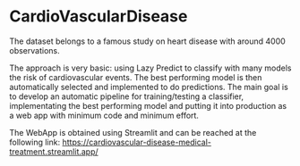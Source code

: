 # CardioVascularDisease

The dataset belongs to a famous study on heart disease with around 4000 observations.

The approach is very basic: using Lazy Predict to classify with many models the risk of cardiovascular events. The best performing model is then automatically selected and implemented to do predictions. The main goal is to develop an automatic pipeline for training/testing a classifier, implementating the best performing model and putting it into production as a web app with minimum code and minimum effort.

The WebApp is obtained using Streamlit and can be reached at the following link: https://cardiovascular-disease-medical-treatment.streamlit.app/
